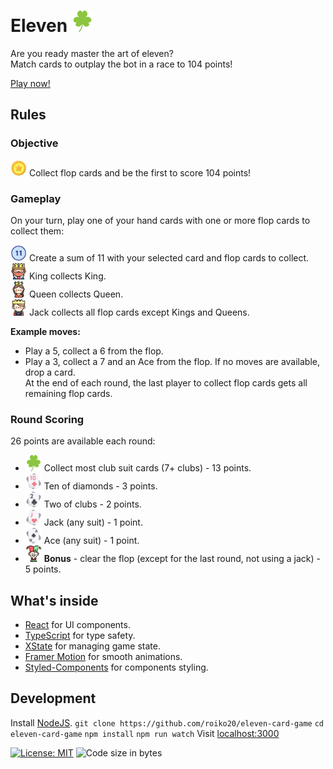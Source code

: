 # Eleven <img src="./public/icons/clubs.svg" alt="Clubs logo" width="34" height="34">

Are you ready master the art of eleven?  
Match cards to outplay the bot in a race to 104 points!

[Play now!](https://linkHere)

## Rules

### Objective
<img src="./public/icons/points.png" alt="points" width="26" height="26"> Collect flop cards and be the first to score 104 points!

### Gameplay
On your turn, play one of your hand cards with one or more flop cards to collect them:

<img src="./public/icons/eleven.png" alt="eleven" width="26" height="26"> Create a sum of 11 with your selected card and flop cards to collect.  
<img src="./public/icons/king.png" alt="king" width="26" height="26"> King collects King.  
<img src="./public/icons/queen.png" alt="queen" width="26" height="26"> Queen collects Queen.  
<img src="./public/icons/prince.png" alt="prince" width="26" height="26"> Jack collects all flop cards except Kings and Queens.  

**Example moves:**  
- Play a 5, collect a 6 from the flop.
- Play a 3, collect a 7 and an Ace from the flop.
If no moves are available, drop a card.  
At the end of each round, the last player to collect flop cards gets all remaining flop cards.

### Round Scoring
26 points are available each round:
- <img src="./public/icons/clubs.svg" alt="clubs" width="26" height="26"> Collect most club suit cards (7+ clubs) - 13 points.
- <img src="./public/icons/10ofDiamonds.png" alt="10 of diamonds" width="26" height="26"> Ten of diamonds - 3 points.
- <img src="./public/icons/2ofClubs.png" alt="10 of diamonds" width="26" height="26"> Two of clubs - 2 points.
- <img src="./public/icons/jack.png" alt="jack" width="26" height="26"> Jack (any suit) - 1 point.
- <img src="./public/icons/ace.png" alt="ace" width="26" height="26"> Ace (any suit) - 1 point.
- <img src="./public/icons/joker.png" alt="joker" width="26" height="26"> **Bonus** - clear the flop (except for the last round, not using a jack) - 5 points.

## What's inside
- [React](https://react.dev/) for UI components.
- [TypeScript](https://www.typescriptlang.org/) for type safety.
- [XState](https://xstate.js.org/) for managing game state.
- [Framer Motion](https://motion.dev/) for smooth animations.
- [Styled-Components](https://styled-components.com/) for components styling.

## Development
Install [NodeJS](https://nodejs.org/en/download/).
    ```
    git clone https://github.com/roiko20/eleven-card-game
    ```
    ```
    cd eleven-card-game
    ```
    ```
    npm install
    ```
    ```
    npm run watch
    ```
Visit [localhost:3000](http://localhost:3000)

[![License: MIT](https://img.shields.io/badge/License-MIT-yellow.svg)](https://opensource.org/licenses/MIT)
![Code size in bytes](https://img.shields.io/github/languages/code-size/roiko20/eleven-card-game)